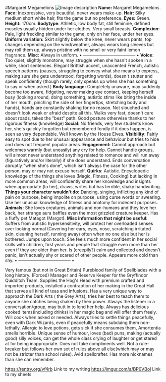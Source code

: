#Margaret Megamelons
![Image description](https://i.imgur.com/Ol2UsKI.png)
**Name:** Margaret Megamelons.
**Face:** Inexpressive, very beautiful, never wears make-up.
**Hair:** Silky medium short white hair, fits the game but no preference.
**Eyes:** Green.
**Height:** 170cm.
**Bodytype**: Athletic, low body fat, still feminine, defined muscles usually hidden under her clothes. Very small breasts.
**Complexion:** Pale, light freckling similar to the game, only on her face, under her eyes.
**Uniform variation:** Skirt slightly below the knee, never wears pants, top changes depending on the wind/weather, always wears long sleeves but may roll them up, always pristine with no smell or very faint lemon fragrance.
**Misc:** Always in uniform.
• ───────────────── •
**Voice:** Too quiet, slightly monotone, may struggle when she hasn't spoken in a while, short sentences. Elegant Brittish accent, unaccented French, autistic speech patterns (pauses, struggling to convey what she means to express, making sure she gets understood, forgetting words), doesn't stutter and speak confidently (though rarely, only speaks up when she has something to say or when asked.)
**Body language:** Completely unaware, may suddenly become too aware, fidgeting, never making eye contact, keeping herself busy (looking around, doing something, autistic stims like biting the inside of her mouth, pinching the side of her fingertips, stretching body and hands), hands are constantly shaking for no reason. Not slouched and doesn't look weak or afraid despite all this. Walks very fast, doesn't care about roads, takes the "best" path. Good posture otherwise thanks to her rigorous fitness (knowledge)
**Social**: No friends, very few students know her, she's quickly forgotten but remembered fondly if it does happen, is seen as very dependable. Well known by the House Elves.
**Visibility:** Fairly easy to spot due to her unusual appearance and behaviour but tries to hide and does not frequent popular areas.
**Engagement:** Cannot approach but welcomes warmly (but uneasily) any cry for help. Cannot handle groups, will almost never understand anything related to romance and will run away (figuratively and/or literally) if she does understand. Ends conversation abruptly "when she's done", which isn't always the case for the other person, may or may not excuse herself. 
**Quirks:** Autistic. Encyclopedic knowledge of the things she loves (Magic, Fitness, Cooking) but lacking in more common areas, will confidently share her knowledge and insights when appropriate (to her), draws, writes but has terrible, shaky handwriting.
**Things your character wouldn't do:** Dancing, singing, inflicting any kind of pain on purpose, being impolite on purpose, using curse words or swearing. Use her unusual knowledge of fitness and anatomy for indecent purposes.
**Animals:** She loves creatures, animals and non-humans and they love her back, her strange aura baffles even the most grizzled creature keeper. Has a fluffy pet Matagot (Margot).
**Misc information that might be useful:** Suffers from autistic hypersensitivity, will protect her overloaded senses over looking normal (Covering her ears, eyes, nose, scratching irritated skin, cleaning herself, running away) often when no one else but her is bothered. Jumps upon touch. She feels much more confident in her social skills with children, first years and people that struggle even more than her even if they are older than her. Is (creepily?) calm and collected and doesn't panic, isn't actually shy or scared of other people. Appears more cold than shy.
• ───────────────── •

Very famous (but not in Great Britain) Pureblood family of Spellblades with a long history.
(Forced) Manager and Reserve Keeper for the Gryffindor Quidditch Team.
Supplies the Hog's Head with premium crafted and imported products, installed a contraption of her making in the Great Hall that serves all kind of teas and infusions.
Has a very unique way to approach the Dark Arts ( the Grey Arts), tries her best to teach them to anyone she catches being shaken by their power.
Always the listener in a conversation/group, may butt in to lend her help.
Always has delicious cooked items(including drinks) in her magic bag and will offer them freely. Will cook when asked or needed.
Always tries to settle things peacefully, even with Dark Wizards, even if peacefully means subduing them non-lethally.
Allergic to love potions, gets sick if she consumes them, Amortentia smells horrible.
Unique sense of humour, loves (bad) puns, making (actually good) silly voices, can get the whole class crying of laughter or get stared at for being inappropriate.
Does not take compliments well.
Not a rule-breaker but follows her own set of rules above all else(which may or may not be stricter than school rules).
Avid spellcrafter.
Has more nicknames than she can remember.


https://rentry.org/vf4rb Link to my writing
https://imgur.com/a/BP0VBol Link to my sheets
